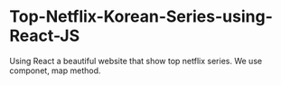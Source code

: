 # Top-Netflix-Korean-Series-using-React-JS
 Using React a beautiful website that show top netflix series. We use componet, map method.
